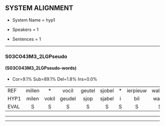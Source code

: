 
## SYSTEM ALIGNMENT

- System Name = hyp1

- Speakers = 1

- Sentences = 1

---

### S03C043M3_2LGPseudo

#### (S03C043M3_2LGPseudo-words)

- Cor=9.1%	Sub=89.1%	Del=1.8%	Ins=0.0%

|  |  |  |  |  |  |  |  |  |  |  |  |  |  |  |  |  |  |  |  |  |  |  |  |  |  |  |  |  |  |  |  |  |  |  |  |  |  |  |  |  |  |  |  |  |  |  |  |  |  |  |  |  |  |  |  |
|:--- |:---:|:---:|:---:|:---:|:---:|:---:|:---:|:---:|:---:|:---:|:---:|:---:|:---:|:---:|:---:|:---:|:---:|:---:|:---:|:---:|:---:|:---:|:---:|:---:|:---:|:---:|:---:|:---:|:---:|:---:|:---:|:---:|:---:|:---:|:---:|:---:|:---:|:---:|:---:|:---:|:---:|:---:|:---:|:---:|:---:|:---:|:---:|:---:|:---:|:---:|:---:|:---:|:---:|:---:|:---:|
| REF | millen | * | vocil | geutel | sjobel | * | ierpieuw | walaan | erke | haweel | saarweng | gevicht | * | * | eemde | bepoud | orstalk | veten | gefouw | vurpaand | * | nizung | fiewon | * | kneurem | * | vawaai | * | strellen | zwieten | * | foetbans | oonste | muider | grijnken | schielstaug | * | prilsood | * | vloender | * | milste | * | * | veurder | * | kloeien | ulen | orponk | schodig | ijpo | menuur | spreikje | hiffreeuw | wooien |
| HYP1 | milen | vokil | geudel | sjop | sjabel | i | bil | walan | erke | hawel | sarwe | grinkt | gi | in | de | bepaald | orstalk | veten | gefal | vupant | pant | nezoen | ion | ka | neren | knurm | vo | vawai | strellen |  | weten | voetbans | oonste | mader | grinken | gilstaug | bilsoot | piloot | loender | nee | neelste | v | verde | vorder | kloeien | eunen | orbank | gon | dig | en | bo | nuk | breke | hisreew | woeen |
| EVAL | S | S | S | S | S | S | S | S |  | S | S | S | S | S | S | S |  |  | S | S | S | S | S | S | S | S | S | S |  | D | S | S |  | S | S | S | S | S | S | S | S | S | S | S | S | S | S | S | S | S | S | S | S | S | S |
---

---
